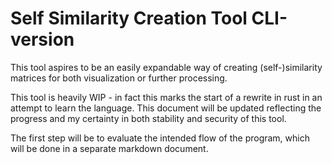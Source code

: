# Self Similarity Creation Tool CLI-version

This tool aspires to be an easily expandable way of creating (self-)similarity matrices for both visualization or further processing.

This tool is heavily WIP - in fact this marks the start of a rewrite in rust in an attempt to learn the language. This document will be updated reflecting the progress and my certainty in both stability and security of this tool.

The first step will be to evaluate the intended flow of the program, which will be done in a separate markdown document.
